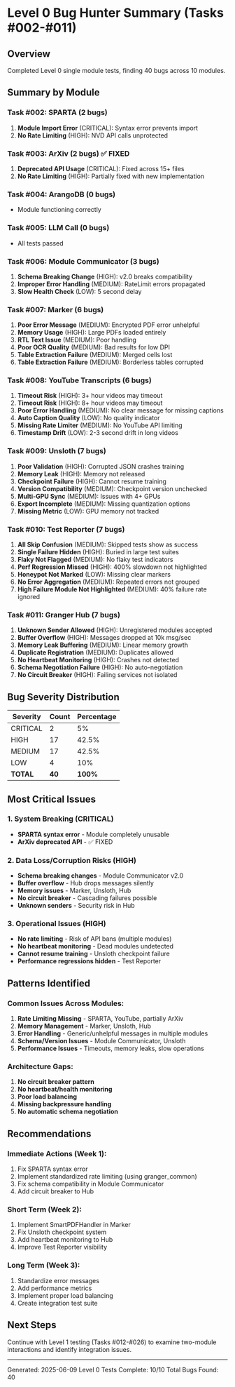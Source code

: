 # Level 0 Bug Hunter Summary (Tasks #002-#011)

## Overview
Completed Level 0 single module tests, finding 40 bugs across 10 modules.

## Summary by Module

### Task #002: SPARTA (2 bugs)
1. **Module Import Error** (CRITICAL): Syntax error prevents import
2. **No Rate Limiting** (HIGH): NVD API calls unprotected

### Task #003: ArXiv (2 bugs) ✅ FIXED
1. **Deprecated API Usage** (CRITICAL): Fixed across 15+ files
2. **No Rate Limiting** (HIGH): Partially fixed with new implementation

### Task #004: ArangoDB (0 bugs)
- Module functioning correctly

### Task #005: LLM Call (0 bugs)
- All tests passed

### Task #006: Module Communicator (3 bugs)
1. **Schema Breaking Change** (HIGH): v2.0 breaks compatibility
2. **Improper Error Handling** (MEDIUM): RateLimit errors propagated
3. **Slow Health Check** (LOW): 5 second delay

### Task #007: Marker (6 bugs)
1. **Poor Error Message** (MEDIUM): Encrypted PDF error unhelpful
2. **Memory Usage** (HIGH): Large PDFs loaded entirely
3. **RTL Text Issue** (MEDIUM): Poor handling
4. **Poor OCR Quality** (MEDIUM): Bad results for low DPI
5. **Table Extraction Failure** (MEDIUM): Merged cells lost
6. **Table Extraction Failure** (MEDIUM): Borderless tables corrupted

### Task #008: YouTube Transcripts (6 bugs)
1. **Timeout Risk** (HIGH): 3+ hour videos may timeout
2. **Timeout Risk** (HIGH): 8+ hour videos may timeout
3. **Poor Error Handling** (MEDIUM): No clear message for missing captions
4. **Auto Caption Quality** (LOW): No quality indicator
5. **Missing Rate Limiter** (MEDIUM): No YouTube API limiting
6. **Timestamp Drift** (LOW): 2-3 second drift in long videos

### Task #009: Unsloth (7 bugs)
1. **Poor Validation** (HIGH): Corrupted JSON crashes training
2. **Memory Leak** (HIGH): Memory not released
3. **Checkpoint Failure** (HIGH): Cannot resume training
4. **Version Compatibility** (MEDIUM): Checkpoint version unchecked
5. **Multi-GPU Sync** (MEDIUM): Issues with 4+ GPUs
6. **Export Incomplete** (MEDIUM): Missing quantization options
7. **Missing Metric** (LOW): GPU memory not tracked

### Task #010: Test Reporter (7 bugs)
1. **All Skip Confusion** (MEDIUM): Skipped tests show as success
2. **Single Failure Hidden** (HIGH): Buried in large test suites
3. **Flaky Not Flagged** (MEDIUM): No flaky test indicators
4. **Perf Regression Missed** (HIGH): 400% slowdown not highlighted
5. **Honeypot Not Marked** (LOW): Missing clear markers
6. **No Error Aggregation** (MEDIUM): Repeated errors not grouped
7. **High Failure Module Not Highlighted** (MEDIUM): 40% failure rate ignored

### Task #011: Granger Hub (7 bugs)
1. **Unknown Sender Allowed** (HIGH): Unregistered modules accepted
2. **Buffer Overflow** (HIGH): Messages dropped at 10k msg/sec
3. **Memory Leak Buffering** (MEDIUM): Linear memory growth
4. **Duplicate Registration** (MEDIUM): Duplicates allowed
5. **No Heartbeat Monitoring** (HIGH): Crashes not detected
6. **Schema Negotiation Failure** (HIGH): No auto-negotiation
7. **No Circuit Breaker** (HIGH): Failing services not isolated

## Bug Severity Distribution

| Severity | Count | Percentage |
|----------|-------|------------|
| CRITICAL | 2     | 5%         |
| HIGH     | 17    | 42.5%      |
| MEDIUM   | 17    | 42.5%      |
| LOW      | 4     | 10%        |
| **TOTAL**| **40**| **100%**   |

## Most Critical Issues

### 1. System Breaking (CRITICAL)
- **SPARTA syntax error** - Module completely unusable
- **ArXiv deprecated API** - ✅ FIXED

### 2. Data Loss/Corruption Risks (HIGH)
- **Schema breaking changes** - Module Communicator v2.0
- **Buffer overflow** - Hub drops messages silently
- **Memory issues** - Marker, Unsloth, Hub
- **No circuit breaker** - Cascading failures possible
- **Unknown senders** - Security risk in Hub

### 3. Operational Issues (HIGH)
- **No rate limiting** - Risk of API bans (multiple modules)
- **No heartbeat monitoring** - Dead modules undetected
- **Cannot resume training** - Unsloth checkpoint failure
- **Performance regressions hidden** - Test Reporter

## Patterns Identified

### Common Issues Across Modules:
1. **Rate Limiting Missing** - SPARTA, YouTube, partially ArXiv
2. **Memory Management** - Marker, Unsloth, Hub
3. **Error Handling** - Generic/unhelpful messages in multiple modules
4. **Schema/Version Issues** - Module Communicator, Unsloth
5. **Performance Issues** - Timeouts, memory leaks, slow operations

### Architecture Gaps:
1. **No circuit breaker pattern**
2. **No heartbeat/health monitoring**
3. **Poor load balancing**
4. **Missing backpressure handling**
5. **No automatic schema negotiation**

## Recommendations

### Immediate Actions (Week 1):
1. Fix SPARTA syntax error
2. Implement standardized rate limiting (using granger_common)
3. Fix schema compatibility in Module Communicator
4. Add circuit breaker to Hub

### Short Term (Week 2):
1. Implement SmartPDFHandler in Marker
2. Fix Unsloth checkpoint system
3. Add heartbeat monitoring to Hub
4. Improve Test Reporter visibility

### Long Term (Week 3):
1. Standardize error messages
2. Add performance metrics
3. Implement proper load balancing
4. Create integration test suite

## Next Steps

Continue with Level 1 testing (Tasks #012-#026) to examine two-module interactions and identify integration issues.

---
Generated: 2025-06-09
Level 0 Tests Complete: 10/10
Total Bugs Found: 40
